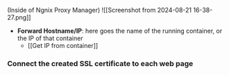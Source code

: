 (Inside of Ngnix Proxy Manager)
![[Screenshot from 2024-08-21 16-38-27.png]]
- **Forward Hostname/IP**: here goes the name of the running container, or the IP of that container 
	-  [[Get IP from container]]

### Connect the created SSL certificate to each web page